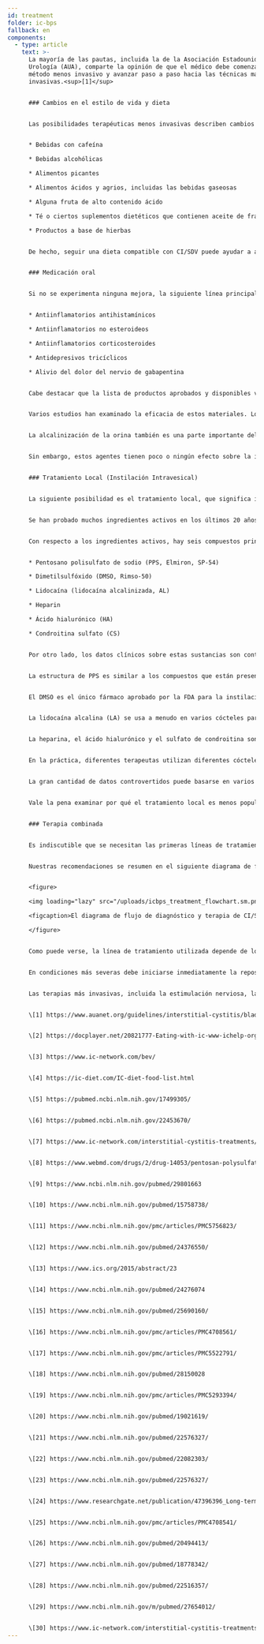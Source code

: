 ```yaml
---
id: treatment
folder: ic-bps
fallback: en
components:
  - type: article
    text: >-
      La mayoría de las pautas, incluida la de la Asociación Estadounidense de
      Urología (AUA), comparte la opinión de que el médico debe comenzar con el
      método menos invasivo y avanzar paso a paso hacia las técnicas más
      invasivas.<sup>[1]</sup>


      ### Cambios en el estilo de vida y dieta


      Las posibilidades terapéuticas menos invasivas describen cambios en el estilo de vida. La dieta tiene un gran efecto en los síntomas. Las listas de alimentos y bebidas de CI/SDV están ampliamente disponibles en Internet,<sup>[2],[3],[4]</sup> y también se han publicado artículos científicos sobre este tema.<sup>[5],[6]</sup> La mayoría de las referencias están de acuerdo en que ciertos alimentos irritan la pared de la vejiga dañada. Las listas suelen mencionar las siguientes cosas:


      * Bebidas con cafeína

      * Bebidas alcohólicas

      * Alimentos picantes

      * Alimentos ácidos y agrios, incluidas las bebidas gaseosas

      * Alguna fruta de alto contenido ácido

      * Té o ciertos suplementos dietéticos que contienen aceite de fragancia y/o compuestos volátiles de aceite

      * Productos a base de hierbas


      De hecho, seguir una dieta compatible con CI/SDV puede ayudar a aliviar los síntomas. Sin embargo, los cambios en el estilo de vida y la dieta por sí solos no siempre ayudan en los casos especialmente graves. Por lo general, los efectos tardan mucho en manifestarse y durante dicha terapia los síntomas pueden empeorar.


      ### Medicación oral


      Si no se experimenta ninguna mejora, la siguiente línea principal de tratamiento es la terapia oral. Los medicamentos más comunes suelen contener uno o más de los siguientes ingredientes activos:


      * Antiinflamatorios antihistamínicos

      * Antiinflamatorios no esteroideos

      * Antiinflamatorios corticosteroides

      * Antidepresivos tricíclicos

      * Alivio del dolor del nervio de gabapentina


      Cabe destacar que la lista de productos aprobados y disponibles varía mucho de un país a otro.


      Varios estudios han examinado la eficacia de estos materiales. Los resultados de estos estudios están resumidos en muchas páginas.<sup>[7]</sup> Estos medicamentos tienen un efecto antiinflamatorio, bloqueador del mediador del dolor y antidepresivo; por tanto, la medicación oral es una forma eficaz de mitigar los síntomas urinarios y/o dolorosos, mejorando así la calidad de vida del paciente.


      La alcalinización de la orina también es una parte importante del tratamiento oral, ya que la orina ácida puede irritar la vejiga y hacer los síntomas peores. Evitar los grupos de alimentos que hacen que la orina sea más ácida no es lo suficientemente eficaz en muchos casos. Por lo tanto, las píldoras alcalinizantes (medicamentos o complementos alimenticios) también desempeñan un papel importante en la medicación oral.


      Sin embargo, estos agentes tienen poco o ningún efecto sobre la integridad de la capa GAG. Cabe mencionar que existen productos que contienen una o más composiciones farmacéuticas activas (descritas en detalle más adelante) que se usan para el reabastecimiento de la capa GAG. Muchos de ellos son ampliamente conocidos y están disponibles en Internet. En este grupo, el medicamento más importante es el pentosano polisulfato sódico (PPS, Elmiron, SP-54), que está aprobado por la Administración de Alimentos y Medicamentos (FDA, EE. UU.), y se considera el único medicamento oral que ayuda activamente la reposición de la capa GAG.Independientemente del uso de agentes de reposición de la capa de GAG, la terapia oral tiene algunos inconvenientes considerables. Para llegar a la vejiga, los medicamentos deben absorberse en el sistema digestivo, ingresar a la circulación y llegar también a otros tejidos. Este hecho reduce la efectividad de los medicamentos y aumenta las posibilidades de efectos secundarios. Por ejemplo, PPS debe tomarse durante al menos 3 meses para experimentar su efecto en la capa GAG. Los PPS administrados por vía oral tomados durante un período más largo pueden tener efectos secundarios graves<sup>[8]</sup>; un descubrimiento reciente sobre este tema es particularmente preocupante.<sup>[9]</sup>


      ### Tratamiento Local (Instilación Intravesical)


      La siguiente posibilidad es el tratamiento local, que significa instilar ciertas sustancias directamente en la vejiga.


      Se han probado muchos ingredientes activos en los últimos 20 años. Se ha demostrado que algunos de estos, como BCG (Bacillus Calmette-Guarin), son ineficaces.<sup>[10]</sup> Otros, como interferir con los factores de crecimiento neuronal, tenían problemas de seguridad.<sup>[11]</sup> Con algunas sustancias sólo se han logrado mejoras parciales: por ejemplo, redujeron el dolor con vainilloides, pero no se observó mejoría en los síntomas urinarios.<sup>[12]</sup> Hay algunos agentes que se están probando actualmente, pero los resultados hasta ahora son inconsistentes y/o no concluyentes, o aún no se han realizado suficientes ensayos clínicos. El bloqueo de los receptores P2X3 (que afecta la actividad de la vejiga) puede ser prometedor, pero se necesitarían más experimentos.<sup>[13]</sup> La toxina botulínica A (BTX-A, Botox) se ha examinado varias veces, pero los resultados parecen contradictorios.<sup>[14],[15]</sup> El uso de liposomas para administrar diferentes agentes puede ser un método eficiente,<sup>[16]</sup> pero nuevamente, se necesitarían más experimentos.


      Con respecto a los ingredientes activos, hay seis compuestos principales que están asociados con la reposición de la capa de GAG. Estos son los siguientes:


      * Pentosano polisulfato de sodio (PPS, Elmiron, SP-54)

      * Dimetilsulfóxido (DMSO, Rimso-50)

      * Lidocaína (lidocaína alcalinizada, AL)

      * Heparin

      * Ácido hialurónico (HA)

      * Condroitina sulfato (CS)


      Por otro lado, los datos clínicos sobre estas sustancias son contradictorios.


      La estructura de PPS es similar a los compuestos que están presentes de forma natural en la capa de GAG. Su mecanismo de acción aún se desconoce, pero puede ser un medicamento intravesical eficaz.<sup>[17]</sup>


      El DMSO es el único fármaco aprobado por la FDA para la instilación vesical. Varios estudios sugieren que es más eficaz que algunos otros agentes,<sup>[18]</sup> mientras que otras referencias señalan los problemas relacionados con el DMSO.<sup>[19]</sup>


      La lidocaína alcalina (LA) se usa a menudo en varios cócteles para la vejiga. Según ciertas fuentes, es un fármaco eficaz en sí mismo para reemplazar la capa GAG.<sup>[20]</sup> La mayoría de los terapeutas creen que esto puede aumentar la eficacia de otros compuestos,<sup>[21]</sup> incluso si hay estudios que lo niegan.


      La heparina, el ácido hialurónico y el sulfato de condroitina son componentes naturales de la capa GAG. La heparina, sola o en combinación con otros compuestos, se utiliza a menudo en el tratamiento tópico.<sup>[22]</sup> Hay datos que dicen que es menos efectivo que, por ejemplo, DMSO (ver arriba). El ácido hialurónico puede ser el componente más extendido; su eficacia ha sido examinada varias veces, con diferentes resultados.<sup>[23],[24],[25]</sup> Los datos disponibles son igualmente contradictorios para el sulfato de condroitina.<sup>[26],[27],[28]</sup> Según algunos estudios, HA + CS podría ser tan eficaz como DMSO.<sup>[29]</sup>


      En la práctica, diferentes terapeutas utilizan diferentes cócteles para la vejiga<sup>[30]</sup> con la esperanza de que el paciente responda al tratamiento.


      La gran cantidad de datos controvertidos puede basarse en varios hechos. En primer lugar la etiología de CI/SDV aún es desconocido. Si la enfermedad puede aparecer por diferentes razones, los pacientes de diferentes etiologías pueden responder de manera diferente a los tratamientos. En segundo lugar, en muchos países, sólo uno o muy pocos de estos medicamentos están autorizados, lo que en sí mismo excluye la posibilidad de desarrollar una imagen objetiva y comparativa. En tercer lugar, en la mayoría de los países sólo se utilizan unos pocos agentes o cócteles para la instilación, generalmente en forma magistral, lo que dificulta mucho la realización de ensayos clínicos con muestras de gran tamaño.


      Vale la pena examinar por qué el tratamiento local es menos popular que la medicación oral a pesar de ser más eficaz, siempre que se utilice el medicamento adecuado. La invasión es un factor importante. Muchos médicos tienden a evitar el uso de un catéter a menos que sea inevitable. Los pacientes a menudo rechazan la terapia de instilación por temor al dolor y a problemas adicionales (microlesiones e infecciones) que puede causar el catéter.Para superar estos problemas, Urosystem ha desarrollado los productos UroDapter® y UroStill®. El primero es un pequeño dispositivo que reemplaza el catéter. Este último es un dispositivo que permite la auto-instilación para pacientes mujeres. Con UroStill®, el tratamiento de la vejiga se puede realizar en casa, sin la ayuda directa del terapeuta.


      ### Terapia combinada


      Es indiscutible que se necesitan las primeras líneas de tratamiento, métodos menos invasivos como la dieta y los medicamentos orales. Desafortunadamente, el diagnóstico no sólo lleva mucho tiempo, sino que también los efectos de las terapias menos invasivas aparecen más tarde. Esto conduce a una situación común en la que los pacientes pierden de 1 a 3 años o más viviendo con un dolor difícilmente tolerable, síndromes urinarios graves y un empeoramiento gradual de la calidad de vida. Cuanto más tiempo se haya pasado de esta manera, más probable que el paciente no responda en absoluto a las líneas de tratamiento menos invasivas.


      Nuestras recomendaciones se resumen en el siguiente diagrama de flujo. En casos de síntomas graves, se recomienda comenzar con una combinación de terapias orales e intravesicales para mejorar la condición del paciente lo antes posible.


      <figure>

      <img loading="lazy" src="/uploads/icbps_treatment_flowchart.sm.png" srcset="/uploads/icbps_treatment_flowchart.png 2x, /uploads/icbps_treatment_flowchart.sm.png 1x" alt="ICBPS treatment flowchart"/>

      <figcaption>El diagrama de flujo de diagnóstico y terapia de CI/SDV. Por 100% de la prueba de integridad de la capa de GAG debe entenderse el promedio de las porciones de orina medidas el primer día (consumo bajo de líquidos) (descrito en el capítulo Diagnóstico de CI/SDV).</figcaption>

      </figure>


      Como puede verse, la línea de tratamiento utilizada depende de los resultados de la prueba de integridad de la capa GAG. Los cambios en el estilo de vida, la dieta y la medicación oral sólo son suficientes en casos leves de CI/SDV. El seguimiento de los pacientes también es necesario en estos casos, ya que a pesar de los tratamientos aplicados no se puede excluir un empeoramiento de la condición. (El sistema de seguimiento de pacientes aún no se ha implementado en este sitio web).


      En condiciones más severas debe iniciarse inmediatamente la reposición de la capa de GAG a través de instilaciones en la vejiga, pero los métodos menos invasivos suelen realizarse simultáneamente.


      Las terapias más invasivas, incluida la estimulación nerviosa, la fulguración de las regiones dañadas de la capa GAG o la cistectomía, se realizan sólo si todos los demás tratamientos han sido ineficaces. Los métodos alternativos, incluida la acupuntura, la oxigenoterapia a alta presión, se recomiendan principalmente como terapia complementaria, teniendo en cuenta su relación costo-beneficio errónea.


      \[1] https://www.auanet.org/guidelines/interstitial-cystitis/bladder-pain-syndrome-(2011-amended-2014)


      \[2] https://docplayer.net/20821777-Eating-with-ic-www-ichelp-org-interstitial-cystitis-association.html


      \[3] https://www.ic-network.com/bev/


      \[4] https://ic-diet.com/IC-diet-food-list.html


      \[5] https://pubmed.ncbi.nlm.nih.gov/17499305/


      \[6] https://pubmed.ncbi.nlm.nih.gov/22453670/


      \[7] https://www.ic-network.com/interstitial-cystitis-treatments/oral-medication/


      \[8] https://www.webmd.com/drugs/2/drug-14053/pentosan-polysulfate-sodium-oral/details


      \[9] https://www.ncbi.nlm.nih.gov/pubmed/29801663


      \[10] https://www.ncbi.nlm.nih.gov/pubmed/15758738/


      \[11] https://www.ncbi.nlm.nih.gov/pmc/articles/PMC5756823/


      \[12] https://www.ncbi.nlm.nih.gov/pubmed/24376550/


      \[13] https://www.ics.org/2015/abstract/23


      \[14] https://www.ncbi.nlm.nih.gov/pubmed/24276074


      \[15] https://www.ncbi.nlm.nih.gov/pubmed/25690160/


      \[16] https://www.ncbi.nlm.nih.gov/pmc/articles/PMC4708561/


      \[17] https://www.ncbi.nlm.nih.gov/pmc/articles/PMC5522791/


      \[18] https://www.ncbi.nlm.nih.gov/pubmed/28150028


      \[19] https://www.ncbi.nlm.nih.gov/pmc/articles/PMC5293394/


      \[20] https://www.ncbi.nlm.nih.gov/pubmed/19021619/


      \[21] https://www.ncbi.nlm.nih.gov/pubmed/22576327/


      \[22] https://www.ncbi.nlm.nih.gov/pubmed/22082303/


      \[23] https://www.ncbi.nlm.nih.gov/pubmed/22576327/


      \[24] https://www.researchgate.net/publication/47396396_Long-term_results_of_intravesical_hyaluronan_therapy_in_bladder_pain_syndromeinterstitial_cystitis


      \[25] https://www.ncbi.nlm.nih.gov/pmc/articles/PMC4708541/


      \[26] https://www.ncbi.nlm.nih.gov/pubmed/20494413/


      \[27] https://www.ncbi.nlm.nih.gov/pubmed/18778342/


      \[28] https://www.ncbi.nlm.nih.gov/pubmed/22516357/


      \[29] https://www.ncbi.nlm.nih.gov/m/pubmed/27654012/


      \[30] https://www.ic-network.com/interstitial-cystitis-treatments/bladder-instillations/
---
```

